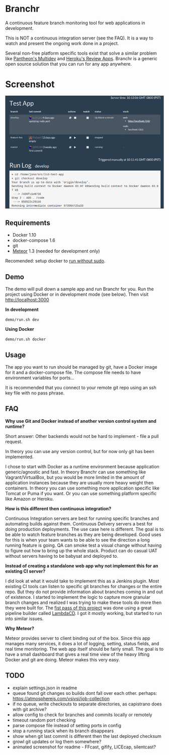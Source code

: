 # Branchr

A continuous feature branch monitoring tool for web applications in development.

This is NOT a continuous integration server (see the FAQ). It is a way to watch and present the ongoing work done in a project.

Several non-free platform specific tools exist that solve a similar problem like [Pantheon's Multidev](https://pantheon.io/features/multidev-cloud-environments) and [Heroku's Review Apps](https://devcenter.heroku.com/articles/github-integration-review-apps). Branchr is a generic open source solution that you can run for any app anywhere.

# Screenshot

![Screenshot](screenshot.png)

## Requirements
* Docker 1.10
* docker-compose 1.6
* git
* [Meteor](https://www.meteor.com/install) 1.3 (needed for development only)

Recomended: setup docker to [run without sudo](http://askubuntu.com/questions/477551/how-can-i-use-docker-without-sudo).

## Demo

The demo will pull down a sample app and run Branchr for you. Run the project using Docker or in development mode (see below). Then visit [http://localhost:3000](http://localhost:3000)

**In development**

`demo/run.sh dev`

**Using Docker**

`demo/run.sh docker`

## Usage

The app you want to run should be managed by git, have a Docker image for it and a docker-compose file. The compose file needs to have environment variables for ports...

It is recommended that you connect to your remote git repo using an ssh key file with no pass phrase.

## FAQ

**Why use Git and Docker instead of another version control system and runtime?**

Short answer: Other backends would not be hard to implement - file a pull request.

In theory you can use any version control, but for now only git has been implemented.

I chose to start with Docker as a runtime environment because application generic/agnostic and fast. In theory Branchr can use something like Vagrant/VirtualBox, but you would be more limited in the amount of application instances because they are usually more heavy weight then containers. In theory you can use something more application specific like Tomcat or Puma if you want. Or you can use something platform specific like Amazon or Heroku.


**How is this different then continuous integration?**

Continuous Integration servers are best for running specific branches and automating builds against them. Continuous Delivery servers a best for doing production deployments. The use case here is different. The goal is to be able to watch feature branches as they are being developed. Good uses for this is when your team wants to be able to see the direction a long running feature is going. QA can smoke test a visual change without having to figure out how to bring up the whole stack. Product can do casual UAT without servers having to be babysat and deployed to.


**Instead of creating a standalone web app why not implement this for an existing CI server?**

I did look at what it would take to implement this as a Jenkins plugin. Most existing CI tools can listen to specific git branches for changes or the entire repo. But they do not provide information about branches coming in and out of existence. I started to implement the logic to capture more granular branch changes and realized I was trying to make these tools do more then they were built for. The [fist pass of this project](https://github.com/jonocodes/branch-runner-lcd) was done using a great pipeline builder called [LambdaCD](http://www.lambda.cd). I got it mostly working, but started to run into similar issues.


**Why Meteor?**

Meteor provides server to client binding out of the box. Since this app manages many services, it does a lot of logging, setting, status fields, and real time monitoring. The web app itself should be fairly small. The goal is to have a small dashboard that gives a real time view of the heavy lifting Docker and git are doing. Meteor makes this very easy.

## TODO

* explain settings.json in readme
* queue found git changes so builds dont fall over each other. perhaps:  https://atmospherejs.com/vsivsi/job-collection
* if no queue, write checkouts to separate directories, as capistrano does with git archive?
* allow config to check for branches and commits locally or remotely
* timeout random port checking
* parse compose file instead of setting ports in config
* stop a running stack when its branch disappears
* show when git last commit is different then the last deployed checksum
* growl git updates or log them somewhere?
* animated screenshot for readme - FFcast, gifify, LICEcap, silentcast?
